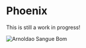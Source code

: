 # Phoenix

This is still a work in progress!

![Arnoldao Sangue Bom](https://media.giphy.com/media/9wv8qIAq9njgY/giphy-downsized.gif)
